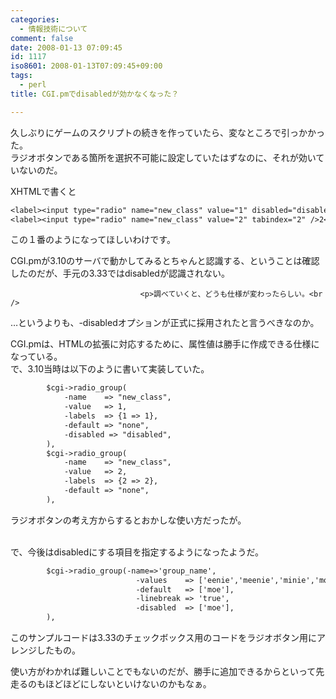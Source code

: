 ```yaml
---
categories:
  - 情報技術について
comment: false
date: 2008-01-13 07:09:45
id: 1117
iso8601: 2008-01-13T07:09:45+09:00
tags:
  - perl
title: CGI.pmでdisabledが効かなくなった？

---
```


<div class="entry-body">
                                 <p>久しぶりにゲームのスクリプトの続きを作っていたら、変なところで引っかかった。<br />
ラジオボタンである箇所を選択不可能に設定していたはずなのに、それが効いていないのだ。</p>

<p>XHTMLで書くと</p>

```default
<label><input type="radio" name="new_class" value="1" disabled="disabled" tabindex="1" />1</label>
<label><input type="radio" name="new_class" value="2" tabindex="2" />2</label>
```

<p>この１番のようになってほしいわけです。</p>

<p>CGI.pmが3.10のサーバで動かしてみるとちゃんと認識する、ということは確認したのだが、手元の3.33ではdisabledが認識されない。</p>
                              
                                 <p>調べていくと、どうも仕様が変わったらしい。<br />
…というよりも、-disabledオプションが正式に採用されたと言うべきなのか。</p>

<p>CGI.pmは、HTMLの拡張に対応するために、属性値は勝手に作成できる仕様になっている。<br />
で、3.10当時は以下のように書いて実装していた。</p>

```default
        $cgi->radio_group(
            -name    => "new_class",
            -value   => 1,
            -labels  => {1 => 1},
            -default => "none",
            -disabled => "disabled",
        ),
        $cgi->radio_group(
            -name    => "new_class",
            -value   => 2,
            -labels  => {2 => 2},
            -default => "none",
        ),
```

<p>ラジオボタンの考え方からするとおかしな使い方だったが。</p>

<p><br />
で、今後はdisabledにする項目を指定するようになったようだ。</p>

```default
        $cgi->radio_group(-name=>'group_name',
                            -values    => ['eenie','meenie','minie','moe'],
                            -default   => ['moe'],
                            -linebreak => 'true',
                            -disabled  => ['moe'],
        ),
```

<p>このサンプルコードは3.33のチェックボックス用のコードをラジオボタン用にアレンジしたもの。</p>

<p>使い方がわかれば難しいことでもないのだが、勝手に追加できるからといって先走るのもほどほどにしないといけないのかもなぁ。<br /></p>
                              </div>
    	
